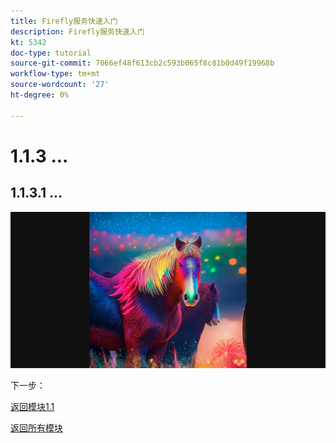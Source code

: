 ```yaml
---
title: Firefly服务快速入门
description: Firefly服务快速入门
kt: 5342
doc-type: tutorial
source-git-commit: 7066ef48f613cb2c593b065f8c81b0d49f19968b
workflow-type: tm+mt
source-wordcount: '27'
ht-degree: 0%

---
```


# 1.1.3 ...

## 1.1.3.1 ...

![Azure存储](./images/az26.png)

下一步：

[返回模块1.1](./firefly-services.md)

[返回所有模块](./../../../overview.md)
